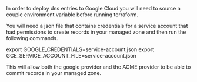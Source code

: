 In order to deploy dns entries to Google Cloud you will need to
source a couple environment variable before running terraform.

You will need a json file that contains credentials for a service
account that had permissions to create records in your managed zone
and then run the following commands.

export GOOGLE_CREDENTIALS=service-account.json
export GCE_SERVICE_ACCOUNT_FILE=service-account.json

This will allow both the google provider and the ACME provider to
be able to commit records in your managed zone.
